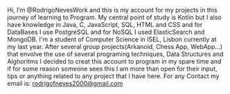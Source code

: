   Hi, I’m @RodrigoNevesWork and this is my account for my projects in this journey of learning to Program.
  My central point of study is Kotlin but I also have knowledge in Java, C, JavaScript, SQL, HTML and CSS and for DataBases I use PostgreSQL and for NoSQL I used ElasticSearch and MongoDB.
  I'm a student of Computer Science in ISEL, Lisbon currently at my last year. After several group projects(Arkanoid, Chess App, WebApp...) that envolve the use of several programing techniques, Data Structures and Alghoritms I decided to creat this account to program in my spare time and if for some reason someone sees this I am more than open for their input, tips or anything related to any project that I have here.
   For any Contact my email is: rodrigofneves2000@gmail.com
